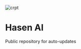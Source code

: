 ![crpt](https://user-images.githubusercontent.com/43799893/192451231-0ea1e3d5-b774-49dc-a487-d1ee95ae7cf7.png)

# Hasen AI
Public repository for auto-updates
